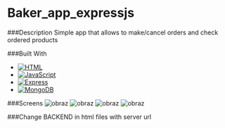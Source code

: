 # Baker_app_expressjs

###Description
Simple app that allows to make/cancel orders and check ordered products

###Built With
* [![HTML][HTML.img]][HTML-url]
* [![JavaScript][JavaScript.img]][JavaScript-url]
* [![Express][Express.js]][Express-url]
* [![MongoDB][Mongo.db]][Mongo-url]

###Screens
![obraz](https://github.com/Marcelinc/Baker_app_expressjs/assets/82237491/899a6aba-7e12-4ebe-be97-77cc0fb7ba4b)
![obraz](https://github.com/Marcelinc/Baker_app_expressjs/assets/82237491/f1c95bd4-e7e7-4f85-a450-48f68b9cf73a)
![obraz](https://github.com/Marcelinc/Baker_app_expressjs/assets/82237491/72285c15-6fbf-49b5-8ea0-7190980783e1)
![obraz](https://github.com/Marcelinc/Baker_app_expressjs/assets/82237491/a31fe4eb-e500-48cc-acef-cf9be3684a7f)



###Change BACKEND in html files with server url
<!-- MARKDOWN LINKS & IMAGES -->
[HTML.img]: https://img.shields.io/badge/HTML-239120?style=for-the-badge&logo=html5&logoColor=white
[HTML-url]: #
[JavaScript.img]: https://img.shields.io/badge/JavaScript-F7DF1E?style=for-the-badge&logo=javascript&logoColor=black
[JavaScript-url]: #
[Express.js]: https://img.shields.io/badge/Express.js-404D59?style=for-the-badge
[Express-url]: https://expressjs.com/
[Mongo.db]: https://img.shields.io/badge/MongoDB-4EA94B?style=for-the-badge&logo=mongodb&logoColor=white
[Mongo-url]:https://www.mongodb.com/
